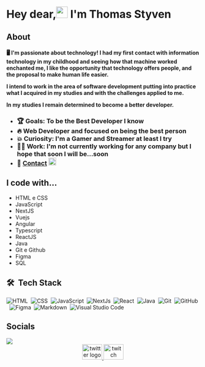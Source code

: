 <h1 align="left">Hey dear,<img src="https://raw.githubusercontent.com/kaueMarques/kaueMarques/master/hi.gif" height="30px"> I'm Thomas Styven </h1>

<p align="left">
<h2>About
<h4>🖥️ I'm passionate about technology! I had my first contact with information technology in my childhood and seeing how that machine worked enchanted me, I like the opportunity that technology offers people, and the proposal to make human life easier.

I intend to work in the area of ​​software development putting into practice what I acquired in my studies and with the challenges applied to me.

In my studies I remain determined to become a better developer.<h4>
<h3>

- 🏆 Goals: To be the Best Developer I know
- 🔥 Web Developer and focused on being the best person
- 💥 Curiosity: I'm a Gamer and Streamer at least I try
- 👨‍💻 Work: I'm not currently working for any company but I hope that soon I will be...soon
- 📲 [Contact](https://www.linkedin.com/in/thomas-menezes/) <img src="https://raw.githubusercontent.com/maurodesouza/profile-readme-generator/master/src/assets/icons/social/linkedin/default.svg" width="20" height="20" alt="linkedin logo"  />
<!-- 🌱 I’m currently learning...
!- 👯 I’m looking to collaborate on .. -->


<h2 align="left">I code with...</h2>

- HTML e CSS
- JavaScript
- NextJS
- Vuejs
- Angular
- Typescript
- ReactJS
- Java
- Git e Github
- Figma
- SQL

## 🛠 &nbsp;Tech Stack
![HTML](https://img.shields.io/badge/-HTML-05122A?style=flat&logo=HTML5)&nbsp;
![CSS](https://img.shields.io/badge/-CSS-05122A?style=flat&logo=CSS3&logoColor=1572B6)&nbsp;
![JavaScript](https://img.shields.io/badge/-JavaScript-05122A?style=flat&logo=javascript)&nbsp;
![NextJs](https://img.shields.io/badge/-NextJs-05122A?style=flat&logo=nextjs)&nbsp;
![React](https://img.shields.io/badge/-React-05122A?style=flat&logo=react)&nbsp;
![Java](https://img.shields.io/badge/-Java-05122A?style=flat&logo=java)&nbsp;
![Git](https://img.shields.io/badge/-Git-05122A?style=flat&logo=git)&nbsp;
![GitHub](https://img.shields.io/badge/-GitHub-05122A?style=flat&logo=github)&nbsp;
![Figma](https://img.shields.io/badge/-Figma-05122A?style=flat&logo=github)&nbsp;
![Markdown](https://img.shields.io/badge/-Markdown-05122A?style=flat&logo=markdown)&nbsp;
![Visual Studio Code](https://img.shields.io/badge/-Visual%20Studio%20Code-05122A?style=flat&logo=visual-studio-code&logoColor=007ACC)&nbsp;

## Socials
<img align="center" src="https://visitor-badge.laobi.icu/badge?page_id=Istivis.Istivis&left_color=black&right_color=darkgoldenrod&left_text=Visitors"  />
<div align="center">
   <a href="https://twitter.com/shukiren"><img src="https://raw.githubusercontent.com/maurodesouza/profile-readme-generator/master/src/assets/icons/social/twitter/default.svg" width="52" height="40" alt="twitter logo"  />
   <a href="https://www.twitch.tv/iistivis"><img src="https://raw.githubusercontent.com/maurodesouza/profile-readme-generator/master/src/assets/icons/social/twitch/default.svg" width="52" height="40" alt="twitch logo"  />
</div>

<!--If you like something on the profile feel free to pick something up -->
